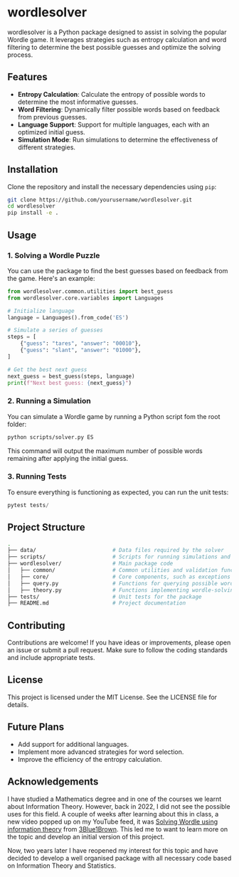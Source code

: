 # wordlesolver

wordlesolver is a Python package designed to assist in solving the popular Wordle game. It leverages strategies such as entropy calculation and word filtering to determine the best possible guesses and optimize the solving process.

## Features

- **Entropy Calculation**: Calculate the entropy of possible words to determine the most informative guesses.
- **Word Filtering**: Dynamically filter possible words based on feedback from previous guesses.
- **Language Support**: Support for multiple languages, each with an optimized initial guess.
- **Simulation Mode**: Run simulations to determine the effectiveness of different strategies.

## Installation

Clone the repository and install the necessary dependencies using `pip`:

```bash
git clone https://github.com/yourusername/wordlesolver.git
cd wordlesolver
pip install -e .
```

## Usage

### 1. Solving a Wordle Puzzle
You can use the package to find the best guesses based on feedback from the game. Here's an example:

```python
from wordlesolver.common.utilities import best_guess
from wordlesolver.core.variables import Languages

# Initialize language
language = Languages().from_code('ES')

# Simulate a series of guesses
steps = [
    {"guess": "tares", "answer": "00010"},
    {"guess": "slant", "answer": "01000"},
]

# Get the best next guess
next_guess = best_guess(steps, language)
print(f"Next best guess: {next_guess}")
```

### 2. Running a Simulation
You can simulate a Wordle game by running a Python script fom the root folder:

```bash
python scripts/solver.py ES
```
This command will output the maximum number of possible words remaining after applying the initial guess.

### 3. Running Tests
To ensure everything is functioning as expected, you can run the unit tests:

```python
pytest tests/
```

## Project Structure
```bash
.
├── data/                        # Data files required by the solver
├── scripts/                     # Scripts for running simulations and other tasks
├── wordlesolver/                # Main package code
│   ├── common/                  # Common utilities and validation functions
│   ├── core/                    # Core components, such as exceptions and variables
│   ├── query.py                 # Functions for querying possible words
│   ├── theory.py                # Functions implementing wordle-solving strategies
├── tests/                       # Unit tests for the package
├── README.md                    # Project documentation
```

## Contributing
Contributions are welcome! If you have ideas or improvements, please open an issue or submit a pull request. Make sure to follow the coding standards and include appropriate tests.

## License
This project is licensed under the MIT License. See the LICENSE file for details.

## Future Plans
- Add support for additional languages.
- Implement more advanced strategies for word selection.
- Improve the efficiency of the entropy calculation.

## Acknowledgements
I have studied a Mathematics degree and in one of the courses we learnt about Information Theory. However, back in 2022, I did not see the possible uses for this field. A couple of weeks after learning about this in class, a new video popped up on my YouTube feed, it was [Solving Wordle using information theory](https://www.youtube.com/watch?v=v68zYyaEmEA) from [3Blue1Brown](https://www.youtube.com/@3blue1brown). This led me to want to learn more on the topic and develop an initial version of this project.

Now, two years later I have reopened my interest for this topic and have decided to develop a well organised package with all necessary code based on Information Theory and Statistics.
